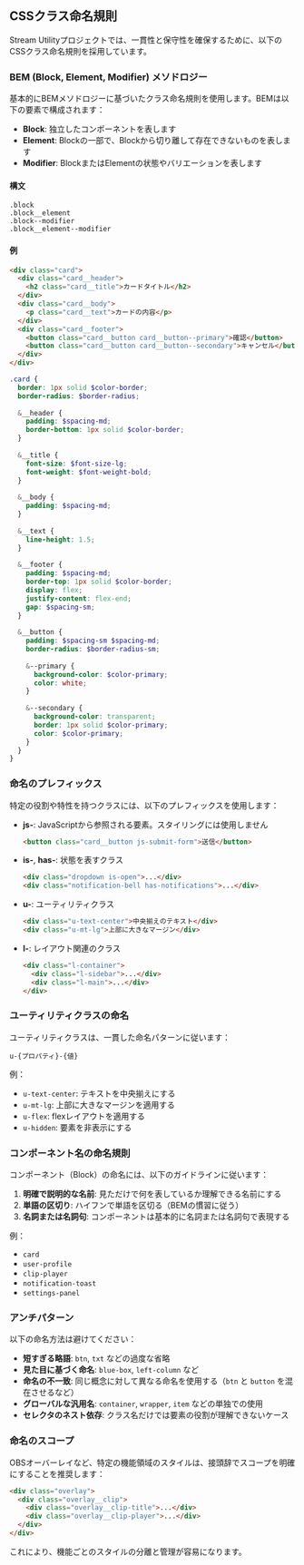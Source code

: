 ## CSSクラス命名規則

Stream Utilityプロジェクトでは、一貫性と保守性を確保するために、以下のCSSクラス命名規則を採用しています。

### BEM (Block, Element, Modifier) メソドロジー

基本的にBEMメソドロジーに基づいたクラス命名規則を使用します。BEMは以下の要素で構成されます：

- **Block**: 独立したコンポーネントを表します
- **Element**: Blockの一部で、Blockから切り離して存在できないものを表します
- **Modifier**: BlockまたはElementの状態やバリエーションを表します

#### 構文

```
.block
.block__element
.block--modifier
.block__element--modifier
```

#### 例

```html
<div class="card">
  <div class="card__header">
    <h2 class="card__title">カードタイトル</h2>
  </div>
  <div class="card__body">
    <p class="card__text">カードの内容</p>
  </div>
  <div class="card__footer">
    <button class="card__button card__button--primary">確認</button>
    <button class="card__button card__button--secondary">キャンセル</button>
  </div>
</div>
```

```scss
.card {
  border: 1px solid $color-border;
  border-radius: $border-radius;
  
  &__header {
    padding: $spacing-md;
    border-bottom: 1px solid $color-border;
  }
  
  &__title {
    font-size: $font-size-lg;
    font-weight: $font-weight-bold;
  }
  
  &__body {
    padding: $spacing-md;
  }
  
  &__text {
    line-height: 1.5;
  }
  
  &__footer {
    padding: $spacing-md;
    border-top: 1px solid $color-border;
    display: flex;
    justify-content: flex-end;
    gap: $spacing-sm;
  }
  
  &__button {
    padding: $spacing-sm $spacing-md;
    border-radius: $border-radius-sm;
    
    &--primary {
      background-color: $color-primary;
      color: white;
    }
    
    &--secondary {
      background-color: transparent;
      border: 1px solid $color-primary;
      color: $color-primary;
    }
  }
}
```

### 命名のプレフィックス

特定の役割や特性を持つクラスには、以下のプレフィックスを使用します：

- **js-**: JavaScriptから参照される要素。スタイリングには使用しません
  ```html
  <button class="card__button js-submit-form">送信</button>
  ```

- **is-**, **has-**: 状態を表すクラス
  ```html
  <div class="dropdown is-open">...</div>
  <div class="notification-bell has-notifications">...</div>
  ```

- **u-**: ユーティリティクラス
  ```html
  <div class="u-text-center">中央揃えのテキスト</div>
  <div class="u-mt-lg">上部に大きなマージン</div>
  ```

- **l-**: レイアウト関連のクラス
  ```html
  <div class="l-container">
    <div class="l-sidebar">...</div>
    <div class="l-main">...</div>
  </div>
  ```

### ユーティリティクラスの命名

ユーティリティクラスは、一貫した命名パターンに従います：

```
u-{プロパティ}-{値}
```

例：
- `u-text-center`: テキストを中央揃えにする
- `u-mt-lg`: 上部に大きなマージンを適用する
- `u-flex`: flexレイアウトを適用する
- `u-hidden`: 要素を非表示にする

### コンポーネント名の命名規則

コンポーネント（Block）の命名には、以下のガイドラインに従います：

1. **明確で説明的な名前**: 見ただけで何を表しているか理解できる名前にする
2. **単語の区切り**: ハイフンで単語を区切る（BEMの慣習に従う）
3. **名詞または名詞句**: コンポーネントは基本的に名詞または名詞句で表現する

例：
- `card`
- `user-profile`
- `clip-player`
- `notification-toast`
- `settings-panel`

### アンチパターン

以下の命名方法は避けてください：

- **短すぎる略語**: `btn`, `txt` などの過度な省略
- **見た目に基づく命名**: `blue-box`, `left-column` など
- **命名の不一致**: 同じ概念に対して異なる命名を使用する（`btn` と `button` を混在させるなど）
- **グローバルな汎用名**: `container`, `wrapper`, `item` などの単独での使用
- **セレクタのネスト依存**: クラス名だけでは要素の役割が理解できないケース

### 命名のスコープ

OBSオーバーレイなど、特定の機能領域のスタイルは、接頭辞でスコープを明確にすることを推奨します：

```html
<div class="overlay">
  <div class="overlay__clip">
    <div class="overlay__clip-title">...</div>
    <div class="overlay__clip-player">...</div>
  </div>
</div>
```

これにより、機能ごとのスタイルの分離と管理が容易になります。 
